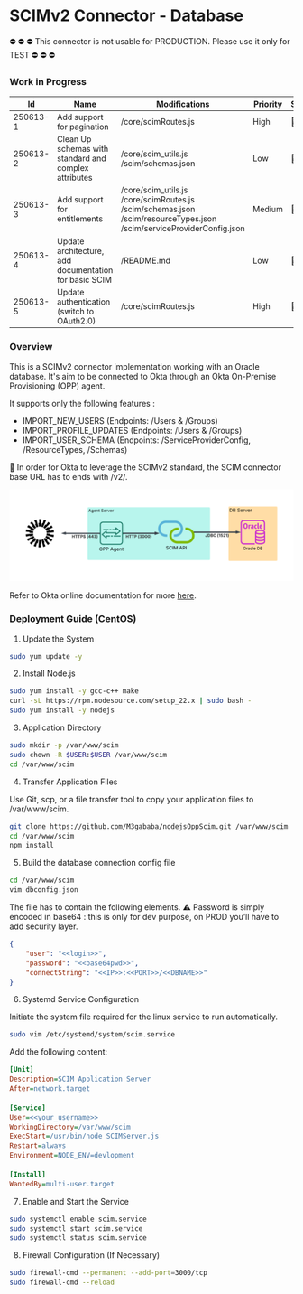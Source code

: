 # SCIMv2 Connector - Database

:no_entry: :no_entry: :no_entry: This connector is not usable for PRODUCTION. Please use it only for TEST :no_entry: :no_entry: :no_entry: 

### Work in Progress

| Id | Name | Modifications | Priority | Status |
|---|---|---|---|---|
| 250613-1 | Add support for pagination | /core/scimRoutes.js | High | :memo: |
| 250613-2 | Clean Up schemas with standard and complex attributes | /core/scim_utils.js<br>/scim/schemas.json | Low | :memo: |
| 250613-3 | Add support for entitlements | /core/scim_utils.js<br>/core/scimRoutes.js<br>/scim/schemas.json<br>/scim/resourceTypes.json<br>/scim/serviceProviderConfig.json | Medium | :memo: |
| 250613-4 | Update architecture, add documentation for basic SCIM | /README.md | Low | :memo: |
| 250613-5 | Update authentication (switch to OAuth2.0) | /core/scimRoutes.js | High | :memo: |

### Overview

This is a SCIMv2 connector implementation working with an Oracle database. It's aim to be connected to Okta through an Okta On-Premise Provisioning (OPP) agent.

It supports only the following features : 
 - IMPORT_NEW_USERS (Endpoints: /Users & /Groups)
 - IMPORT_PROFILE_UPDATES (Endpoints: /Users & /Groups)
 - IMPORT_USER_SCHEMA (Endpoints: /ServiceProviderConfig, /ResourceTypes, /Schemas)


:rotating_light: In order for Okta to leverage the SCIMv2 standard, the SCIM connector base URL has to ends with /v2/.


![Architecture](/Okta_SCIMv2_Oracle.png "Architecture")

Refer to Okta online documentation for more [here](https://help.okta.com/en-us/content/topics/provisioning/opp/opp-create-scim-connectors.htm).

### Deployment Guide (CentOS)

1. Update the System
```bash
sudo yum update -y
```

2. Install Node.js
```bash
sudo yum install -y gcc-c++ make
curl -sL https://rpm.nodesource.com/setup_22.x | sudo bash -
sudo yum install -y nodejs

```

3. Application Directory
```bash
sudo mkdir -p /var/www/scim
sudo chown -R $USER:$USER /var/www/scim
cd /var/www/scim
```

4. Transfer Application Files

Use Git, scp, or a file transfer tool to copy your application files to /var/www/scim.
```bash
git clone https://github.com/M3gababa/nodejsOppScim.git /var/www/scim
cd /var/www/scim
npm install
```

5. Build the database connection config file
```bash
cd /var/www/scim
vim dbconfig.json
```

The file has to contain the following elements. :warning: Password is simply encoded in base64 : this is only for dev purpose, on PROD you’ll have to add security layer.
```json
{
	"user": "<<login>>",
	"password": "<<base64pwd>>", 
	"connectString": "<<IP>>:<<PORT>>/<<DBNAME>>"
}
```

6. Systemd Service Configuration

Initiate the system file required for the linux service to run automatically.
```bash
sudo vim /etc/systemd/system/scim.service
```

Add the following content:
```ini
[Unit]
Description=SCIM Application Server
After=network.target

[Service]
User=<<your_username>>
WorkingDirectory=/var/www/scim
ExecStart=/usr/bin/node SCIMServer.js
Restart=always
Environment=NODE_ENV=devlopment

[Install]
WantedBy=multi-user.target
```

7. Enable and Start the Service
```bash
sudo systemctl enable scim.service
sudo systemctl start scim.service
sudo systemctl status scim.service
```

8. Firewall Configuration (If Necessary)
```bash
sudo firewall-cmd --permanent --add-port=3000/tcp
sudo firewall-cmd --reload
```